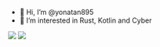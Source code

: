 - 👋 Hi, I’m @yonatan895
- 👀 I’m interested in Rust, Kotlin and Cyber

![](https://raw.githubusercontent.com/yonatan895/github-stats/master/generated/overview.svg#gh-dark-mode-only)
![](https://raw.githubusercontent.com/yonatan895/github-stats/master/generated/overview.svg#gh-light-mode-only)
